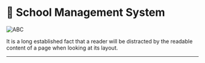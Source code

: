 # 🏫 School Management System
![ABC](https://img.shields.io/badge/school_management_system:-Administrator-orange
)


It is a long established fact that a reader will be distracted by the readable content of a page when looking at its layout.


---